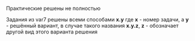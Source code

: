 Практические решены не полностью

Задания из var7 решены всеми способами **x.y** где **x** - номер задачи, а **y** - решённый вариант, в случае такого названия **x.y.z**, **z** - обозначает другой вид этого варианта решения
